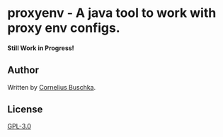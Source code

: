 # proxyenv - A java tool to work with proxy env configs.

#### Still Work in Progress!

## Author
Written by [Cornelius Buschka](https://github.com/cbuschka).

## License

[GPL-3.0](LICENSE)

